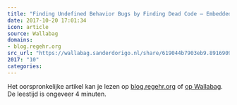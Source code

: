 ```yaml
---
title: "Finding Undefined Behavior Bugs by Finding Dead Code – Embedded in Academia"
date: 2017-10-20 17:01:34
icon: article
source: Wallabag
domains:
- blog.regehr.org
src_url: "https://wallabag.sanderdorigo.nl/share/619044b7903eb9.89169099"
2017: "10"
categories:
---
```

Het oorspronkelijke artikel kan je lezen op [blog.regehr.org](https://blog.regehr.org/archives/970) of [op Wallabag](https://wallabag.sanderdorigo.nl/share/619044b7903eb9.89169099). De leestijd is ongeveer 4 minuten.